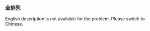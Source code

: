 ### [全排列](https://leetcode.com/problems/VvJkup)

<p>English description is not available for the problem. Please switch to Chinese.</p>
